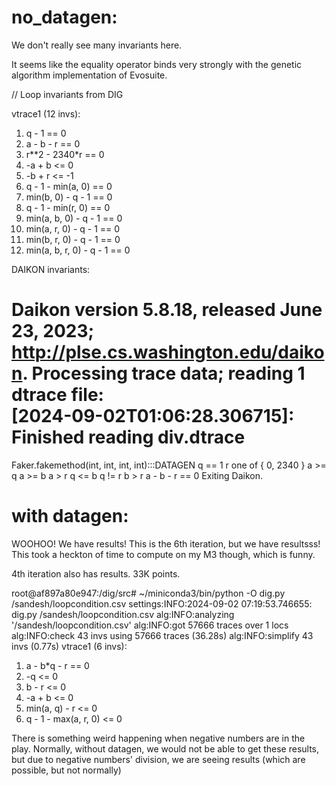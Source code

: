 # no_datagen:

We don't really see many invariants here.

It seems like the equality operator binds very strongly with the genetic 
algorithm implementation of Evosuite.

// Loop invariants from DIG

vtrace1 (12 invs):
1. q - 1 == 0
2. a - b - r == 0
3. r**2 - 2340*r == 0
4. -a + b <= 0
5. -b + r <= -1
6. q - 1 - min(a, 0) == 0
7. min(b, 0) - q - 1 == 0
8. q - 1 - min(r, 0) == 0
9. min(a, b, 0) - q - 1 == 0
10. min(a, r, 0) - q - 1 == 0
11. min(b, r, 0) - q - 1 == 0
12. min(a, b, r, 0) - q - 1 == 0

DAIKON invariants:

Daikon version 5.8.18, released June 23, 2023; http://plse.cs.washington.edu/daikon.
Processing trace data; reading 1 dtrace file:                                  
[2024-09-02T01:06:28.306715]: Finished reading div.dtrace                      
===========================================================================    
Faker.fakemethod(int, int, int, int):::DATAGEN
q == 1
r one of { 0, 2340 }
a >= q
a >= b
a > r
q <= b
q != r
b > r
a - b - r == 0
Exiting Daikon.

# with datagen:

WOOHOO! We have results!
This is the 6th iteration, but we have resultsss!
This took a heckton of time to compute on my M3 though, which is funny.

4th iteration also has results. 33K points.

root@af897a80e947:/dig/src# ~/miniconda3/bin/python -O dig.py /sandesh/loopcondition.csv 
settings:INFO:2024-09-02 07:19:53.746655: dig.py /sandesh/loopcondition.csv
alg:INFO:analyzing '/sandesh/loopcondition.csv'
alg:INFO:got 57666 traces over 1 locs
alg:INFO:check 43 invs using 57666 traces (36.28s)
alg:INFO:simplify 43 invs (0.77s)
vtrace1 (6 invs):
1. a - b*q - r == 0
2. -q <= 0
3. b - r <= 0
4. -a + b <= 0
5. min(a, q) - r <= 0
6. q - 1 - max(a, r, 0) <= 0

There is something weird happening when negative numbers are in the play.
Normally, without datagen, we would not be able to get these results, but due
to negative numbers' division, we are seeing results (which are possible, but not normally)